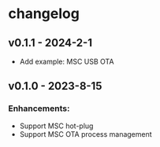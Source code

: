 # changelog

## v0.1.1 - 2024-2-1

* Add example: MSC USB OTA

## v0.1.0 - 2023-8-15

### Enhancements:

* Support MSC hot-plug
* Support MSC OTA process management
